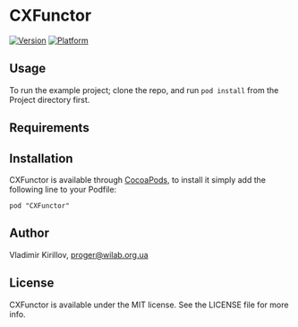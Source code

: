 # CXFunctor

[![Version](http://cocoapod-badges.herokuapp.com/v/CXFunctor/badge.png)](http://cocoadocs.org/docsets/CXFunctor)
[![Platform](http://cocoapod-badges.herokuapp.com/p/CXFunctor/badge.png)](http://cocoadocs.org/docsets/CXFunctor)

## Usage

To run the example project; clone the repo, and run `pod install` from the Project directory first.

## Requirements

## Installation

CXFunctor is available through [CocoaPods](http://cocoapods.org), to install
it simply add the following line to your Podfile:

    pod "CXFunctor"

## Author

Vladimir Kirillov, proger@wilab.org.ua

## License

CXFunctor is available under the MIT license. See the LICENSE file for more info.

